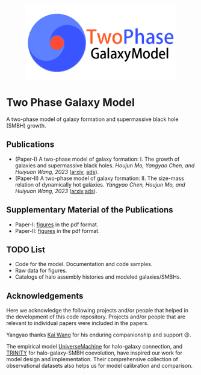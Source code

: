 <div align="center">
  <img width="400px" src="https://raw.githubusercontent.com/ChenYangyao/two-phase-galaxy-model/master/site-info/logo-small.png"/>
</div>

# Two Phase Galaxy Model

A two-phase model of galaxy formation and supermassive black hole (SMBH) growth.

## Publications

- (Paper-I) A two-phase model of galaxy formation: I. The growth of galaxies and supermassive black holes. *Houjun Mo, Yangyao Chen, and Huiyuan Wang, 2023* ([arxiv](https://arxiv.org/abs/2311.05030), [ads](https://ui.adsabs.harvard.edu/abs/arXiv:2311.05030)).
- (Paper-II) A two-phase model of galaxy formation: II. The size-mass relation of dynamically hot galaxies.
*Yangyao Chen, Houjun Mo, and Huiyuan Wang, 2023* ([arxiv](https://arxiv.org/abs/2311.11713),[ads](https://ui.adsabs.harvard.edu/abs/arXiv:2311.11713)).

## Supplementary Material of the Publications

- Paper-I: [figures](publications/Paper-I/figures) in the pdf format.
- Paper-II: [figures](publications/Paper-II/figures) in the pdf format.

## TODO List

- Code for the model. Documentation and code samples.
- Raw data for figures.
- Catalogs of halo assembly histories and modeled galaxies/SMBHs. 

## Acknowledgements

Here we acknowledge the following projects and/or people that helped in the development of 
this code repository. Projects and/or people that are relevant to individual papers
were included in the papers.

Yangyao thanks [Kai Wang](https://www.kosmoswalker.com/) for his enduring 
companionship and support :wink:.

The empirical model 
[UniverseMachine](https://bitbucket.org/pbehroozi/universemachine/src/main/) for halo-galaxy connection,
and [TRINITY](https://github.com/HaowenZhang/TRINITY) for halo-galaxy-SMBH coevolution,
have inspired our work for model design and implementation. Their comprehensive
collection of observational datasets also helps us for model calibration and
comparison.
